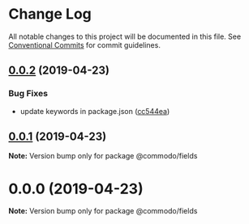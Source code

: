 # Change Log

All notable changes to this project will be documented in this file.
See [Conventional Commits](https://conventionalcommits.org) for commit guidelines.

## [0.0.2](https://github.com/webiny/commodo/compare/@commodo/fields@0.0.1...@commodo/fields@0.0.2) (2019-04-23)


### Bug Fixes

* update keywords in package.json ([cc544ea](https://github.com/webiny/commodo/commit/cc544ea))





## [0.0.1](https://github.com/webiny/commodo/compare/@commodo/fields@0.0.0...@commodo/fields@0.0.1) (2019-04-23)

**Note:** Version bump only for package @commodo/fields





# 0.0.0 (2019-04-23)

**Note:** Version bump only for package @commodo/fields
